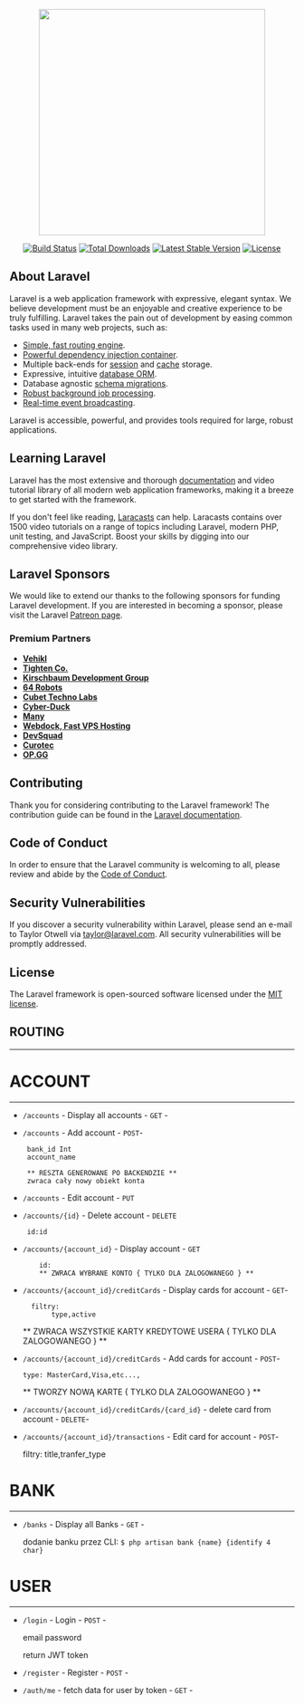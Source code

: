 <p align="center"><a href="https://laravel.com" target="_blank"><img src="https://raw.githubusercontent.com/laravel/art/master/logo-lockup/5%20SVG/2%20CMYK/1%20Full%20Color/laravel-logolockup-cmyk-red.svg" width="400"></a></p>

<p align="center">
<a href="https://travis-ci.org/laravel/framework"><img src="https://travis-ci.org/laravel/framework.svg" alt="Build Status"></a>
<a href="https://packagist.org/packages/laravel/framework"><img src="https://img.shields.io/packagist/dt/laravel/framework" alt="Total Downloads"></a>
<a href="https://packagist.org/packages/laravel/framework"><img src="https://img.shields.io/packagist/v/laravel/framework" alt="Latest Stable Version"></a>
<a href="https://packagist.org/packages/laravel/framework"><img src="https://img.shields.io/packagist/l/laravel/framework" alt="License"></a>
</p>

## About Laravel

Laravel is a web application framework with expressive, elegant syntax. We believe development must be an enjoyable and creative experience to be truly fulfilling. Laravel takes the pain out of development by easing common tasks used in many web projects, such as:

- [Simple, fast routing engine](https://laravel.com/docs/routing).
- [Powerful dependency injection container](https://laravel.com/docs/container).
- Multiple back-ends for [session](https://laravel.com/docs/session) and [cache](https://laravel.com/docs/cache) storage.
- Expressive, intuitive [database ORM](https://laravel.com/docs/eloquent).
- Database agnostic [schema migrations](https://laravel.com/docs/migrations).
- [Robust background job processing](https://laravel.com/docs/queues).
- [Real-time event broadcasting](https://laravel.com/docs/broadcasting).

Laravel is accessible, powerful, and provides tools required for large, robust applications.

## Learning Laravel

Laravel has the most extensive and thorough [documentation](https://laravel.com/docs) and video tutorial library of all modern web application frameworks, making it a breeze to get started with the framework.

If you don't feel like reading, [Laracasts](https://laracasts.com) can help. Laracasts contains over 1500 video tutorials on a range of topics including Laravel, modern PHP, unit testing, and JavaScript. Boost your skills by digging into our comprehensive video library.

## Laravel Sponsors

We would like to extend our thanks to the following sponsors for funding Laravel development. If you are interested in becoming a sponsor, please visit the Laravel [Patreon page](https://patreon.com/taylorotwell).

### Premium Partners

- **[Vehikl](https://vehikl.com/)**
- **[Tighten Co.](https://tighten.co)**
- **[Kirschbaum Development Group](https://kirschbaumdevelopment.com)**
- **[64 Robots](https://64robots.com)**
- **[Cubet Techno Labs](https://cubettech.com)**
- **[Cyber-Duck](https://cyber-duck.co.uk)**
- **[Many](https://www.many.co.uk)**
- **[Webdock, Fast VPS Hosting](https://www.webdock.io/en)**
- **[DevSquad](https://devsquad.com)**
- **[Curotec](https://www.curotec.com/)**
- **[OP.GG](https://op.gg)**

## Contributing

Thank you for considering contributing to the Laravel framework! The contribution guide can be found in the [Laravel documentation](https://laravel.com/docs/contributions).

## Code of Conduct

In order to ensure that the Laravel community is welcoming to all, please review and abide by the [Code of Conduct](https://laravel.com/docs/contributions#code-of-conduct).

## Security Vulnerabilities

If you discover a security vulnerability within Laravel, please send an e-mail to Taylor Otwell via [taylor@laravel.com](mailto:taylor@laravel.com). All security vulnerabilities will be promptly addressed.

## License

The Laravel framework is open-sourced software licensed under the [MIT license](https://opensource.org/licenses/MIT).

## ROUTING

------------
# ACCOUNT

----------------------------

-  `/accounts`      -  Display all accounts    -  `GET` -  

-  `/accounts`   -  Add account     - `POST`-    
   
        
        bank_id Int 
        account_name
        
        ** RESZTA GENEROWANE PO BACKENDZIE **
        zwraca cały nowy obiekt konta     
   
-  `/accounts`   -  Edit account     - `PUT`


-  `/accounts/{id}`   -  Delete account     - `DELETE`

        id:id

-  `/accounts/{account_id}`   -  Display account     - `GET` 

           id: 
           ** ZWRACA WYBRANE KONTO { TYLKO DLA ZALOGOWANEGO } **

-  `/accounts/{account_id}/creditCards`   -  Display cards for account     - `GET`- 

        
        
         filtry:
              type,active 
    
     ** ZWRACA WSZYSTKIE KARTY KREDYTOWE USERA { TYLKO DLA ZALOGOWANEGO } **

-  `/accounts/{account_id}/creditCards`   -  Add cards for account     - `POST`- 

      
     
       type: MasterCard,Visa,etc...,
       
     ** TWORZY NOWĄ KARTE  { TYLKO DLA ZALOGOWANEGO } **
 

-  `/accounts/{account_id}/creditCards/{card_id}`   -  delete card from account     - `DELETE`- 



-  `/accounts/{account_id}/transactions`   -  Edit card for account     - `POST`- 

      
      filtry:
      title,tranfer_type



# BANK

----------------------------

-  `/banks`      -  Display all Banks    -  `GET` -      
   

   dodanie banku przez CLI:
 ```$ php artisan bank {name} {identify 4 char}```







# USER

----------------------------
-  `/login`      -  Login   -  `POST` -      


    email
    password
    
    return JWT token


- `/register`    - Register - `POST` -

-  `/auth/me`      -  fetch data for user by token    -  `GET` -      
